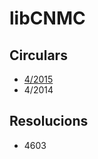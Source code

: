 libCNMC
=======

Circulars
---------

  * [4/2015](http://www.cnmc.es/Portals/0/Ficheros/Energia/Circulares/Circular%204_2015/150731_CIRCULAR%204-2015%20PETICI%C3%93N%20DE%20INFORMACI%C3%93N_BOE.pdf)
  * 4/2014 

Resolucions
-----------

  * 4603
